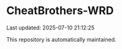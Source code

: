 # CheatBrothers-WRD

Last updated: 2025-07-10 21:12:25

This repository is automatically maintained.
